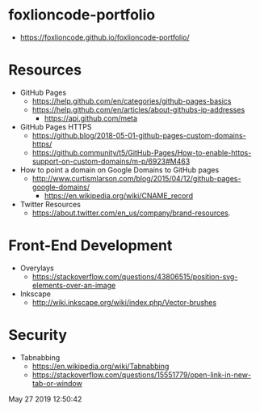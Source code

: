 # foxlioncode-portfolio
* https://foxlioncode.github.io/foxlioncode-portfolio/

# Resources
* GitHub Pages
    * https://help.github.com/en/categories/github-pages-basics
    * https://help.github.com/en/articles/about-githubs-ip-addresses
        * https://api.github.com/meta
* GitHub Pages HTTPS
    * https://github.blog/2018-05-01-github-pages-custom-domains-https/
    * https://github.community/t5/GitHub-Pages/How-to-enable-https-support-on-custom-domains/m-p/6923#M463
* How to point a domain on Google Domains to GitHub pages
    * http://www.curtismlarson.com/blog/2015/04/12/github-pages-google-domains/
        * https://en.wikipedia.org/wiki/CNAME_record
* Twitter Resources
    * https://about.twitter.com/en_us/company/brand-resources.

# Front-End Development
* Overylays
    * https://stackoverflow.com/questions/43806515/position-svg-elements-over-an-image
* Inkscape
    * http://wiki.inkscape.org/wiki/index.php/Vector-brushes
    
# Security
* Tabnabbing
    * https://en.wikipedia.org/wiki/Tabnabbing
    * https://stackoverflow.com/questions/15551779/open-link-in-new-tab-or-window

May 27 2019 12:50:42
